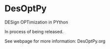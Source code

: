 # DesOptPy
DESign OPTimization in PYthon

In process of being released.

See webpage for more information: DesOptPy.org
